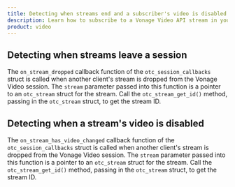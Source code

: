 ```yaml
---
title: Detecting when streams end and a subscriber's video is disabled
description: Learn how to subscribe to a Vonage Video API stream in your Linux application. Once you have connected to a session, you can subscribe to a stream to view video, audio, and signalling data.
product: video
---
```


## Detecting when streams leave a session

The `on_stream_dropped` callback function of the `otc_session_callbacks` struct is called when another client's stream is dropped from the Vonage Video session. The `stream` parameter passed into this function is a pointer to an `otc_stream` struct for the stream. Call the `otc_stream_get_id()` method, passing in the `otc_stream` struct, to get the stream ID.

## Detecting when a stream's video is disabled

The `on_stream_has_video_changed` callback function of the `otc_session_callbacks` struct is called when another client's stream is dropped from the Vonage Video session. The `stream` parameter passed into this function is a pointer to an `otc_stream` struct for the stream. Call the `otc_stream_get_id()` method, passing in the `otc_stream` struct, to get the stream ID.
